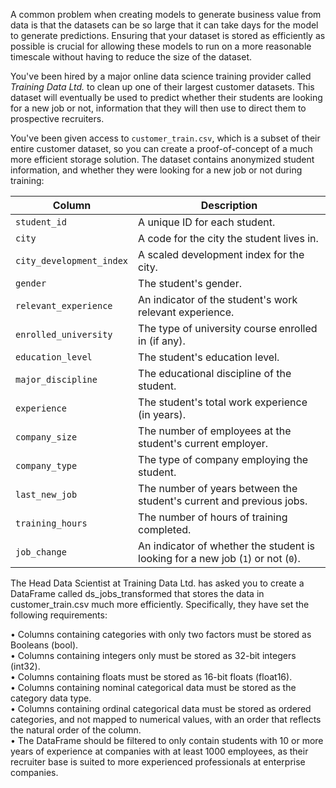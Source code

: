A common problem when creating models to generate business value from data is that the datasets can be so large that it can take days for the model to generate predictions. Ensuring that your dataset is stored as efficiently as possible is crucial for allowing these models to run on a more reasonable timescale without having to reduce the size of the dataset.

You've been hired by a major online data science training provider called *Training Data Ltd.* to clean up one of their largest customer datasets. This dataset will eventually be used to predict whether their students are looking for a new job or not, information that they will then use to direct them to prospective recruiters.

You've been given access to `customer_train.csv`, which is a subset of their entire customer dataset, so you can create a proof-of-concept of a much more efficient storage solution. The dataset contains anonymized student information, and whether they were looking for a new job or not during training:

| Column                   | Description                                                                      |
|------------------------- |--------------------------------------------------------------------------------- |
| `student_id`             | A unique ID for each student.                                                    |
| `city`                   | A code for the city the student lives in.                                        |
| `city_development_index` | A scaled development index for the city.                                         |
| `gender`                 | The student's gender.                                                            |
| `relevant_experience`    | An indicator of the student's work relevant experience.                          |
| `enrolled_university`    | The type of university course enrolled in (if any).                              |
| `education_level`        | The student's education level.                                                   |
| `major_discipline`       | The educational discipline of the student.                                       |
| `experience`             | The student's total work experience (in years).                                  |
| `company_size`           | The number of employees at the student's current employer.                       |
| `company_type`           | The type of company employing the student.                                       |
| `last_new_job`           | The number of years between the student's current and previous jobs.             |
| `training_hours`         | The number of hours of training completed.                                       |
| `job_change`             | An indicator of whether the student is looking for a new job (`1`) or not (`0`). |


The Head Data Scientist at Training Data Ltd. has asked you to create a DataFrame called ds_jobs_transformed that stores the data in customer_train.csv much more efficiently. Specifically, they have set the following requirements:<br>

  •	Columns containing categories with only two factors must be stored as Booleans (bool).<br>
  •	Columns containing integers only must be stored as 32-bit integers (int32).<br>
  •	Columns containing floats must be stored as 16-bit floats (float16).<br>
  •	Columns containing nominal categorical data must be stored as the category data type.<br>
  •	Columns containing ordinal categorical data must be stored as ordered categories, and not mapped to numerical values, with an order that reflects the natural order of the column.<br>
  •	The DataFrame should be filtered to only contain students with 10 or more years of experience at companies with at least 1000 employees, as their recruiter base is suited to more experienced professionals at enterprise companies.<br>
